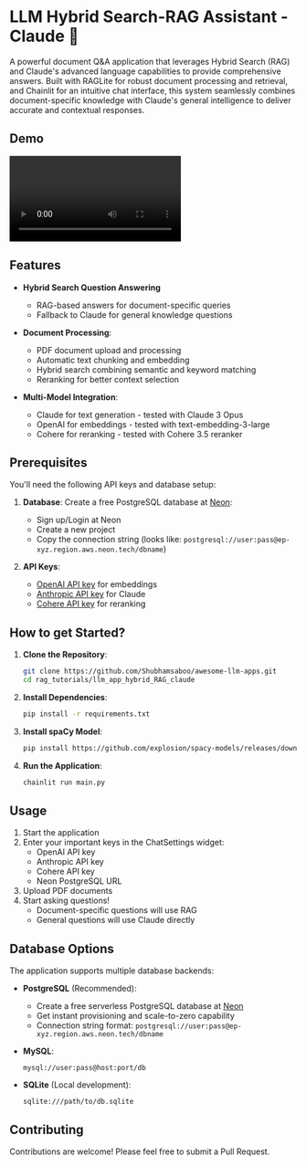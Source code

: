 # LLM Hybrid Search-RAG Assistant - Claude 🤖

A powerful document Q&A application that leverages Hybrid Search (RAG) and Claude's advanced language capabilities to provide comprehensive answers. Built with RAGLite for robust document processing and retrieval, and Chainlit for an intuitive chat interface, this system seamlessly combines document-specific knowledge with Claude's general intelligence to deliver accurate and contextual responses.

## Demo

![Demo](rag_tutorials/llm_app_hybrid_RAG_claude/LLM-Hybrid-RagLite-Claude.mp4)

## Features

- **Hybrid Search Question Answering**
    - RAG-based answers for document-specific queries
    - Fallback to Claude for general knowledge questions

- **Document Processing**:
  - PDF document upload and processing
  - Automatic text chunking and embedding
  - Hybrid search combining semantic and keyword matching
  - Reranking for better context selection

- **Multi-Model Integration**:
  - Claude for text generation - tested with Claude 3 Opus 
  - OpenAI for embeddings - tested with text-embedding-3-large
  - Cohere for reranking - tested with Cohere 3.5 reranker

## Prerequisites

You'll need the following API keys and database setup:

1. **Database**: Create a free PostgreSQL database at [Neon](https://neon.tech):
   - Sign up/Login at Neon
   - Create a new project
   - Copy the connection string (looks like: `postgresql://user:pass@ep-xyz.region.aws.neon.tech/dbname`)

2. **API Keys**:
   - [OpenAI API key](https://platform.openai.com/api-keys) for embeddings
   - [Anthropic API key](https://console.anthropic.com/settings/keys) for Claude
   - [Cohere API key](https://dashboard.cohere.com/api-keys) for reranking

## How to get Started?

1. **Clone the Repository**:
   ```bash
   git clone https://github.com/Shubhamsaboo/awesome-llm-apps.git
   cd rag_tutorials/llm_app_hybrid_RAG_claude
   ```

2. **Install Dependencies**:
   ```bash
   pip install -r requirements.txt
   ```

3. **Install spaCy Model**:
   ```bash
   pip install https://github.com/explosion/spacy-models/releases/download/xx_sent_ud_sm-3.7.0/xx_sent_ud_sm-3.7.0-py3-none-any.whl
   ```

4. **Run the Application**:
   ```bash
   chainlit run main.py
   ```

## Usage

1. Start the application
2. Enter your important keys in the ChatSettings widget:
   - OpenAI API key
   - Anthropic API key
   - Cohere API key
   - Neon PostgreSQL URL 
3. Upload PDF documents
4. Start asking questions!
   - Document-specific questions will use RAG
   - General questions will use Claude directly

## Database Options

The application supports multiple database backends:

- **PostgreSQL** (Recommended):
  - Create a free serverless PostgreSQL database at [Neon](https://neon.tech)
  - Get instant provisioning and scale-to-zero capability
  - Connection string format: `postgresql://user:pass@ep-xyz.region.aws.neon.tech/dbname`

- **MySQL**:
  ```
  mysql://user:pass@host:port/db
  ```
- **SQLite** (Local development):
  ```
  sqlite:///path/to/db.sqlite
  ```

## Contributing

Contributions are welcome! Please feel free to submit a Pull Request.
